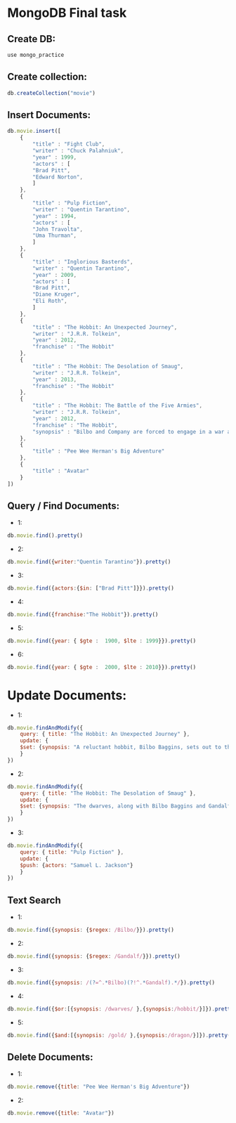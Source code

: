 # MongoDB Final task
## Create DB:
```javascript
use mongo_practice
```
## Create collection:
```javascript
db.createCollection("movie")
```

## Insert Documents:
```javascript
db.movie.insert([
	{
        "title" : "Fight Club",
        "writer" : "Chuck Palahniuk",
        "year" : 1999,
        "actors" : [
        "Brad Pitt",
        "Edward Norton",
        ]
	},
	{
		"title" : "Pulp Fiction",
        "writer" : "Quentin Tarantino",
        "year" : 1994,
        "actors" : [
        "John Travolta",
        "Uma Thurman",
        ]
	},
	{
        "title" : "Inglorious Basterds",
        "writer" : "Quentin Tarantino",
        "year" : 2009,
        "actors" : [
        "Brad Pitt",
        "Diane Kruger",
        "Eli Roth",
        ]
	},
    {
        "title" : "The Hobbit: An Unexpected Journey",
        "writer" : "J.R.R. Tolkein",
        "year" : 2012,
        "franchise" : "The Hobbit"
    },
    {
        "title" : "The Hobbit: The Desolation of Smaug",
        "writer" : "J.R.R. Tolkein",
        "year" : 2013,
        "franchise" : "The Hobbit"
    },
    {
        "title" : "The Hobbit: The Battle of the Five Armies",
        "writer" : "J.R.R. Tolkein",
        "year" : 2012,
        "franchise" : "The Hobbit",
        "synopsis" : "Bilbo and Company are forced to engage in a war against an array of combatants and keep the Lonely Mountain from falling into the hands of a rising darkness."
    },
    {
        "title" : "Pee Wee Herman's Big Adventure"
    },
    {
        "title" : "Avatar"
    }
])
```



## Query / Find Documents:

* 1:
```javascript
db.movie.find().pretty()
```
* 2:
```javascript
db.movie.find({writer:"Quentin Tarantino"}).pretty()
```
* 3:
```javascript
db.movie.find({actors:{$in: ["Brad Pitt"]}}).pretty()
```
* 4:
```javascript
db.movie.find({franchise:"The Hobbit"}).pretty()
```
* 5:
```javascript
db.movie.find({year: { $gte :  1900, $lte : 1999}}).pretty()
```
* 6:
```javascript
db.movie.find({year: { $gte :  2000, $lte : 2010}}).pretty()
```


# Update Documents:

* 1:
```javascript
db.movie.findAndModify({
    query: { title: "The Hobbit: An Unexpected Journey" },
    update: {
    $set: {synopsis: "A reluctant hobbit, Bilbo Baggins, sets out to the Lonely Mountain with a spirited group of dwarves to reclaim their mountain home - and the gold within it - from the dragon Smaug."}
    }
})
```


* 2:
```javascript
db.movie.findAndModify({
    query: { title: "The Hobbit: The Desolation of Smaug" },
    update: {
    $set: {synopsis: "The dwarves, along with Bilbo Baggins and Gandalf the Grey, continue their quest to reclaim Erebor, their homeland, from Smaug. Bilbo Baggins is in possession of a mysterious and magical ring."}
    }
})
```
* 3:
```javascript
db.movie.findAndModify({
    query: { title: "Pulp Fiction" },
    update: {
    $push: {actors: "Samuel L. Jackson"}
    }
})
```

## Text Search

* 1:
```javascript
db.movie.find({synopsis: {$regex: /Bilbo/}}).pretty()
```
* 2:
```javascript
db.movie.find({synopsis: {$regex: /Gandalf/}}).pretty()
```
* 3:
```javascript
db.movie.find({synopsis: /(?=^.*Bilbo)(?!^.*Gandalf).*/}).pretty()
```
* 4:
```javascript
db.movie.find({$or:[{synopsis: /dwarves/ },{synopsis:/hobbit/}]}).pretty()
```
* 5:
```javascript
db.movie.find({$and:[{synopsis: /gold/ },{synopsis:/dragon/}]}).pretty()
```
## Delete Documents:

* 1:
```javascript
db.movie.remove({title: "Pee Wee Herman's Big Adventure"})
```
* 2:
```javascript
db.movie.remove({title: "Avatar"})
```
